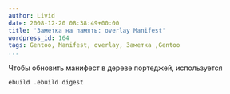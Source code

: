 ```yaml
---
author: Livid
date: 2008-12-20 08:38:49+00:00
title: 'Заметка на память: overlay Manifest'
wordpress_id: 164
tags: Gentoo, Manifest, overlay, Заметка ,Gentoo
...
```


Чтобы обновить манифест в дереве портеджей, используется

```bash
ebuild .ebuild digest
```
